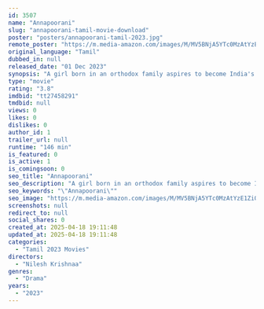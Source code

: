 ```yaml
---
id: 3507
name: "Annapoorani"
slug: "annapoorani-tamil-movie-download"
poster: "posters/annapoorani-tamil-2023.jpg"
remote_poster: "https://m.media-amazon.com/images/M/MV5BNjA5YTc0MzAtYzE1Zi00YTVlLThkYWItZWJlOTNjM2ZkODlmXkEyXkFqcGc@._V1_SX300.jpg"
original_language: "Tamil"
dubbed_in: null
released_date: "01 Dec 2023"
synopsis: "A girl born in an orthodox family aspires to become India's best chef. She faces events and challenges on her way and goes beyond her conventional beliefs and prejudices to achieve her dream."
type: "movie"
rating: "3.8"
imdbid: "tt27458291"
tmdbid: null
views: 0
likes: 0
dislikes: 0
author_id: 1
trailer_url: null
runtime: "146 min"
is_featured: 0
is_active: 1
is_comingsoon: 0
seo_title: "Annapoorani"
seo_description: "A girl born in an orthodox family aspires to become India's best chef. She faces events and challenges on her way and goes beyond her conventional beliefs and prejudices to achieve her dream."
seo_keywords: "\"Annapoorani\""
seo_image: "https://m.media-amazon.com/images/M/MV5BNjA5YTc0MzAtYzE1Zi00YTVlLThkYWItZWJlOTNjM2ZkODlmXkEyXkFqcGc@._V1_SX300.jpg"
screenshots: null
redirect_to: null
social_shares: 0
created_at: 2025-04-18 19:11:48
updated_at: 2025-04-18 19:11:48
categories:
  - "Tamil 2023 Movies"
directors:
  - "Nilesh Krishnaa"
genres:
  - "Drama"
years:
  - "2023"
---
```

